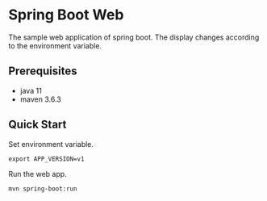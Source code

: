# Spring Boot Web
The sample web application of spring boot.
The display changes according to the environment variable.

## Prerequisites

- java 11
- maven 3.6.3

## Quick Start

Set environment variable.

~~~
export APP_VERSION=v1
~~~

Run the web app.

~~~
mvn spring-boot:run
~~~